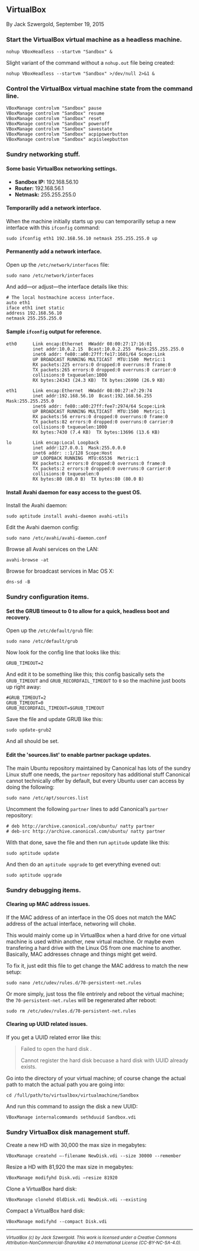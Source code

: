 ## VirtualBox

By Jack Szwergold, September 19, 2015

### Start the VirtualBox virtual machine as a headless machine.

    nohup VBoxHeadless --startvm "Sandbox" &

Slight variant of the command without a `nohup.out` file being created:

    nohup VBoxHeadless --startvm "Sandbox" >/dev/null 2>&1 &

### Control the VirtualBox virtual machine state from the command line.

    VBoxManage controlvm "Sandbox" pause
    VBoxManage controlvm "Sandbox" resume
    VBoxManage controlvm "Sandbox" reset
    VBoxManage controlvm "Sandbox" poweroff
    VBoxManage controlvm "Sandbox" savestate
    VBoxManage controlvm "Sandbox" acpipowerbutton
    VBoxManage controlvm "Sandbox" acpisleepbutton

### Sundry networking stuff.

#### Some basic VirtualBox networking settings.

- **Sandbox IP:** 192.168.56.10
- **Router:** 192.168.56.1
- **Netmask:** 255.255.255.0

#### Temporarilly add a network interface.

When the machine initially starts up you can temporarilly setup a new interface with this `ifconfig` command:

	sudo ifconfig eth1 192.168.56.10 netmask 255.255.255.0 up

#### Permanently add a network interface.

Open up the `/etc/network/interfaces` file:

	sudo nano /etc/network/interfaces

And add—or adjust—the interface details like this:

	# The local hostmachine access interface.
	auto eth1
	iface eth1 inet static
	address 192.168.56.10
	netmask 255.255.255.0

#### Sample `ifconfig` output for reference.

	eth0      Link encap:Ethernet  HWaddr 08:00:27:17:16:01
	          inet addr:10.0.2.15  Bcast:10.0.2.255  Mask:255.255.255.0
	          inet6 addr: fe80::a00:27ff:fe17:1601/64 Scope:Link
	          UP BROADCAST RUNNING MULTICAST  MTU:1500  Metric:1
	          RX packets:225 errors:0 dropped:0 overruns:0 frame:0
	          TX packets:265 errors:0 dropped:0 overruns:0 carrier:0
	          collisions:0 txqueuelen:1000
	          RX bytes:24343 (24.3 KB)  TX bytes:26990 (26.9 KB)
	
	eth1      Link encap:Ethernet  HWaddr 08:00:27:e7:29:74
	          inet addr:192.168.56.10  Bcast:192.168.56.255  Mask:255.255.255.0
	          inet6 addr: fe80::a00:27ff:fee7:2974/64 Scope:Link
	          UP BROADCAST RUNNING MULTICAST  MTU:1500  Metric:1
	          RX packets:56 errors:0 dropped:0 overruns:0 frame:0
	          TX packets:82 errors:0 dropped:0 overruns:0 carrier:0
	          collisions:0 txqueuelen:1000
	          RX bytes:7430 (7.4 KB)  TX bytes:13696 (13.6 KB)
	
	lo        Link encap:Local Loopback
	          inet addr:127.0.0.1  Mask:255.0.0.0
	          inet6 addr: ::1/128 Scope:Host
	          UP LOOPBACK RUNNING  MTU:65536  Metric:1
	          RX packets:2 errors:0 dropped:0 overruns:0 frame:0
	          TX packets:2 errors:0 dropped:0 overruns:0 carrier:0
	          collisions:0 txqueuelen:0
	          RX bytes:80 (80.0 B)  TX bytes:80 (80.0 B)

#### Install Avahi daemon for easy access to the guest OS.

Install the Avahi daemon:

    sudo aptitude install avahi-daemon avahi-utils

Edit the Avahi daemon config:

    sudo nano /etc/avahi/avahi-daemon.conf

Browse all Avahi services on the LAN:

    avahi-browse -at

Browse for broadcast services in Mac OS X:

    dns-sd -B

### Sundry configuration items.

#### Set the GRUB timeout to 0 to allow for a quick, headless boot and recovery.

Open up the `/etc/default/grub` file:

    sudo nano /etc/default/grub

Now look for the config line that looks like this:

    GRUB_TIMEOUT=2

And edit it to be something like this; this config basically sets the `GRUB_TIMEOUT` and `GRUB_RECORDFAIL_TIMEOUT` to `0` so the machine just boots up right away:

	#GRUB_TIMEOUT=2
	GRUB_TIMEOUT=0
	GRUB_RECORDFAIL_TIMEOUT=$GRUB_TIMEOUT

Save the file and update GRUB like this:

	sudo update-grub2

And all should be set.

#### Edit the 'sources.list' to enable partner package updates.

The main Ubuntu repository maintained by Canonical has lots of the sundry Linux stuff one needs, the `partner` repository has additional stuff Canonical cannot technically offer by default, but every Ubuntu user can access by doing the following:

	sudo nano /etc/apt/sources.list

Uncomment the following `partner` lines to add Canonical’s `partner` repository:

	# deb http://archive.canonical.com/ubuntu/ natty partner
	# deb-src http://archive.canonical.com/ubuntu/ natty partner

With that done, save the file and then run `aptitude` update like this:

    sudo aptitude update

And then do an `aptitude upgrade` to get everything evened out:
	
	sudo aptitude upgrade

### Sundry debugging items.

#### Clearing up MAC address issues.

If the MAC address of an interface in the OS does not match the MAC address of the actual interface, networing will choke.

This would mainly come up in VirtualBox when a hard drive for one virtual machine is used within another, new virtual machine. Or maybe even transfering a hard drive with the Linux OS from one machine to another. Basically, MAC addresses chnage and things might get weird.

To fix it, just edit this file to get change the MAC address to match the new setup:

	sudo nano /etc/udev/rules.d/70-persistent-net.rules

Or more simply, just toss the file entrirely and reboot the virtual machine; the `70-persistent-net.rules` will be regenerated after reboot:

	sudo rm /etc/udev/rules.d/70-persistent-net.rules

#### Clearing up UUID related issues.

If you get a UUID related error like this:

> Failed to open the hard disk <FilePath>.
>
> Cannot register the hard disk <FilePath><GUID> becuase a hard disk
> <DifferentFilePath> with UUID <GUID> already exists.

Go into the directory of your virtual machine; of course change the actual path to match the actual path you are going into:

    cd /full/path/to/virtualbox/virtualmachine/Sandbox

And run this command to assign the disk a new UUID:

    VBoxManage internalcommands sethduuid Sandbox.vdi

### Sundry VirtuaBox disk management stuff.

Create a new HD with 30,000 the max size in megabytes:

    VBoxManage createhd –-filename NewDisk.vdi --size 30000 --remember

Resize a  HD with 81,920 the max size in megabytes: 

    VBoxManage modifyhd Disk.vdi –resize 81920

Clone a VirtualBox hard disk:

    VBoxManage clonehd OldDisk.vdi NewDisk.vdi --existing

Compact a VirtualBox hard disk:

    VBoxManage modifyhd --compact Disk.vdi

***

<sup>*VirtualBox (c) by Jack Szwergold. This work is licensed under a Creative Commons Attribution-NonCommercial-ShareAlike 4.0 International License (CC-BY-NC-SA-4.0).*</sup>